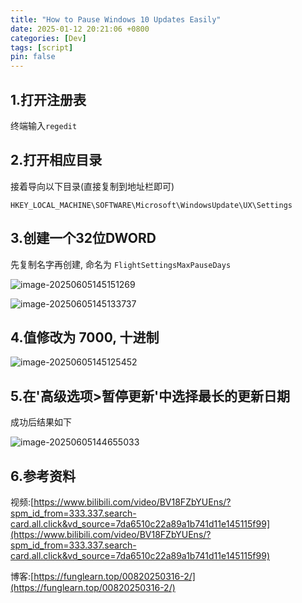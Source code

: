 ```yaml
---
title: "How to Pause Windows 10 Updates Easily"
date: 2025-01-12 20:21:06 +0800
categories: [Dev]
tags: [script]
pin: false
---
```


## 1.打开注册表

终端输入`regedit`

## 2.打开相应目录

接着导向以下目录(直接复制到地址栏即可)

`HKEY_LOCAL_MACHINE\SOFTWARE\Microsoft\WindowsUpdate\UX\Settings`

## 3.创建一个32位DWORD

先复制名字再创建, 命名为 `FlightSettingsMaxPauseDays`

![image-20250605145151269](../assets/typoraimg/image-20250605145151269.png)

![image-20250605145133737](../assets/typoraimg/image-20250605145133737.png)

## 4.值修改为 7000, 十进制

![image-20250605145125452](../assets/typoraimg/image-20250605145125452.png)

## 5.在'高级选项>暂停更新'中选择最长的更新日期

成功后结果如下

![image-20250605144655033](../assets/typoraimg/image-20250605144655033.png)

## 6.参考资料

视频:[https://www.bilibili.com/video/BV18FZbYUEns/?spm_id_from=333.337.search-card.all.click&vd_source=7da6510c22a89a1b741d11e145115f99](https://www.bilibili.com/video/BV18FZbYUEns/?spm_id_from=333.337.search-card.all.click&vd_source=7da6510c22a89a1b741d11e145115f99)

博客:[https://funglearn.top/00820250316-2/](https://funglearn.top/00820250316-2/)
